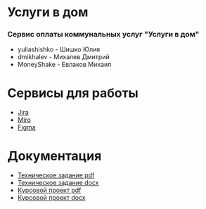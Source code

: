 # Услуги в дом
### Сервис оплаты коммунальных услуг "Услуги в дом"

* yuliashishko - Шишко Юлия
* dmikhalev - Михалев Дмитрий
* MoneyShake - Евлаков Михаил

# Сервисы для работы
* [Jira](https://team-1613742229482.atlassian.net/jira/software/projects/MDS/boards/1)
* [Miro](https://miro.com/app/board/o9J_lOSEFVE=/)
* [Figma](https://www.figma.com/file/GBFgLYotUzHEIXUfyqTi0u/TP?node-id=0%3A1)

# Документация
* [Техническое задание pdf](https://github.com/dmikhalev/metering-devices-service/blob/master/Documentation/Technical_task.pdf)
* [Техническое задание docx](https://github.com/dmikhalev/metering-devices-service/blob/master/Documentation/Technical_task.docx)
* [Курсовой проект pdf](https://github.com/dmikhalev/metering-devices-service/blob/master/Documentation/Course_project_2_att.pdf)
* [Курсовой проект docx](https://github.com/dmikhalev/metering-devices-service/blob/master/Documentation/Course_project_2_att.docx)
